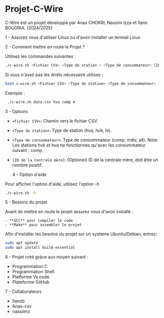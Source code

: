 # Projet-C-Wire
C-Wire est un projet développé par Anas CHOKRI, Nassim Izza et Ilann BOUDRIA. (2024/2025) 

 1 - Assurez vous d'utiliser Linux ou d'avoir installer un termial Linux

 2 - Comment mettre en route le Projet ?

   Utilisez les commandes suivantes :
   ```sh
   ./c-wire.sh <Fichier CSV> <Type de station > <Type de consommateur> [ID de la centrale mère]
   ```
   Si vous n'avez pas les droits nécessaire utilisez :
   ```sh
   bash c-wire.sh <Fichier CSV> <Type de station> <Type de consommateur> [ID de la centrale mère]
   ```
   Exemple : 
   ```sh
    ./c-wire.sh data.csv hva comp 4
   ```
   3 - Options
   
 - `<Fichier CSV>`: Chemin vers le fichier CSV.
 - `<Type de station>`: Type de station (hva, hvb, lv).
 - `<Type de consommateur>`: Type de consommateur (comp, indiv, all). Note: Les stations hvb et hva ne fonctionnes qu'avec les consommateur suivant : comp.
 - `[ID de la Centrale mère]`: (Optionel) ID de la centrale mère, doit être un nombre positif.

   4 - Option d'aide 
      
  Pour afficher l'option d'aide, utilisez l'option -h
  ```sh
  ./c-wire.sh -h
  ```

  5 - Besoins du projet

  Avant de mettre en route le projet assurez vous d'avoir installé :
  
    - **GCC** pour compiler le code
    - **Make** pour assembler le projet
    
  Afin d'installer les besoins du projet sur un systeme Ubuntu/Debian, entrez:
  ```bash
  sudo apt update
  sudo apt install build-essential
  ```
  6 - Projet créé grâce aux moyen suivant : 

  - Programmation C
  - Programmation Shell
  - Platforme Vs code
  - Plateforme GitHub

  7 - Collaborateurs

  - Ilannb
  - Anas-csv
  - nassiimz  
